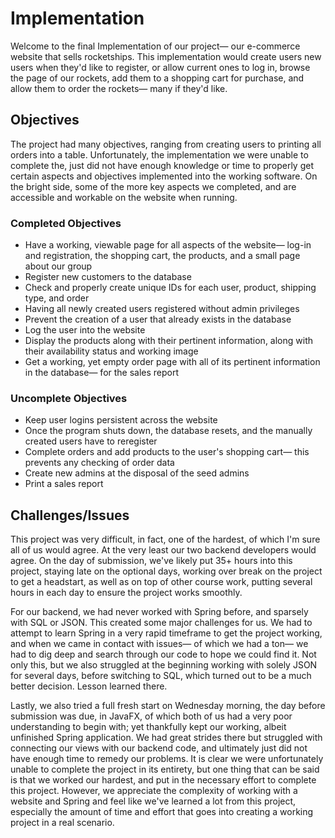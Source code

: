 # Implementation
Welcome to the final Implementation of our project— our e-commerce website that sells rocketships. This implementation would create users new users when they'd like to register, or allow current ones to log in, browse the page of our rockets, add them to a shopping cart for purchase, and allow them to order the rockets— many if they'd like.

## Objectives

The project had many objectives, ranging from creating users to printing all orders into a table. Unfortunately, the implementation we were unable to complete the, just did not have enough knowledge or time to properly get certain aspects and objectives implemented into the working software. On the bright side, some of the more key aspects we completed, and are accessible and workable on the website when running.

### Completed Objectives
* Have a working, viewable page for all aspects of the website— log-in and registration, the shopping cart, the products, and a small page about our group
* Register new customers to the database
* Check and properly create unique IDs for each user, product, shipping type, and order
* Having all newly created users registered without admin privileges
* Prevent the creation of a user that already exists in the database
* Log the user into the website
* Display the products along with their pertinent information, along with their availability status and working image
* Get a working, yet empty order page with all of its pertinent information in the database— for the sales report

### Uncomplete Objectives
* Keep user logins persistent across the website
* Once the program shuts down, the database resets, and the manually created users have to reregister
* Complete orders and add products to the user's shopping cart— this prevents any checking of order data
* Create new admins at the disposal of the seed admins
* Print a sales report

## Challenges/Issues
This project was very difficult, in fact, one of the hardest, of which I'm sure all of us would agree. At the very least our two backend developers would agree. On the day of submission, we've likely put 35+ hours into this project, staying late on the optional days, working over break on the project to get a headstart, as well as on top of other course work, putting several hours in each day to ensure the project works smoothly.

For our backend, we had never worked with Spring before, and sparsely with SQL or JSON. This created some major challenges for us. We had to attempt to learn Spring in a very rapid timeframe to get the project working, and when we came in contact with issues— of which we had a ton— we had to dig deep and search through our code to hope we could find it. Not only this, but we also struggled at the beginning working with solely JSON for several days, before switching to SQL, which turned out to be a much better decision. Lesson learned there.

Lastly, we also tried a full fresh start on Wednesday morning, the day before submission was due, in JavaFX, of which both of us had a very poor understanding to begin with; yet thankfully kept our working, albeit unfinished Spring application. We had great strides there but struggled with connecting our views with our backend code, and ultimately just did not have enough time to remedy our problems. It is clear we were unfortunately unable to complete the project in its entirety, but one thing that can be said is that we worked our hardest, and put in the necessary effort to complete this project. However, we appreciate the complexity of working with a website and Spring and feel like we've learned a lot from this project, especially the amount of time and effort that goes into creating a working project in a real scenario.
